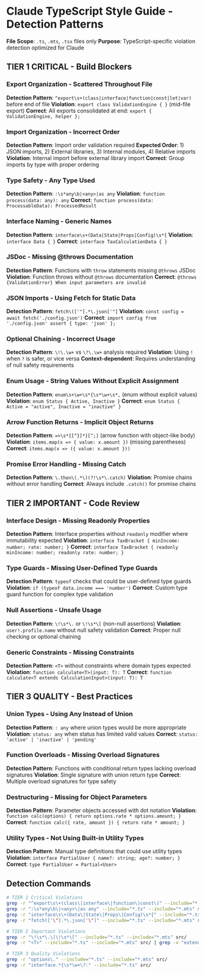 # Claude TypeScript Style Guide - Detection Patterns

**File Scope**: `.ts`, `.mts`, `.tsx` files only
**Purpose**: TypeScript-specific violation detection optimized for Claude

## TIER 1 CRITICAL - Build Blockers

### Export Organization - Scattered Throughout File
**Detection Pattern**: `^export\s+(class|interface|function|const|let|var)` before end of file
**Violation**: `export class ValidationEngine { }` (mid-file export)
**Correct**: All exports consolidated at end: `export { ValidationEngine, helper };`

### Import Organization - Incorrect Order
**Detection Pattern**: Import order validation required
**Expected Order**: 1) JSON imports, 2) External libraries, 3) Internal modules, 4) Relative imports
**Violation**: Internal import before external library import
**Correct**: Group imports by type with proper ordering

### Type Safety - Any Type Used
**Detection Pattern**: `:\s*any\b|<any>|as any`
**Violation**: `function process(data: any): any`
**Correct**: `function process(data: ProcessableData): ProcessedResult`

### Interface Naming - Generic Names
**Detection Pattern**: `interface\s+(Data|State|Props|Config)\s*{`
**Violation**: `interface Data { }`
**Correct**: `interface TaxCalculationData { }`

### JSDoc - Missing @throws Documentation
**Detection Pattern**: Functions with `throw` statements missing `@throws` JSDoc
**Violation**: Function throws without `@throws` documentation
**Correct**: `@throws {ValidationError} When input parameters are invalid`

### JSON Imports - Using Fetch for Static Data
**Detection Pattern**: `fetch\(['"].*\.json['"]`
**Violation**: `const config = await fetch('./config.json')`
**Correct**: `import config from './config.json' assert { type: 'json' };`

### Optional Chaining - Incorrect Usage
**Detection Pattern**: `\!\.\w+` vs `\?\.\w+` analysis required
**Violation**: Using `!` when `?` is safer, or vice versa
**Context-dependent**: Requires understanding of null safety requirements

### Enum Usage - String Values Without Explicit Assignment
**Detection Pattern**: `enum\s+\w+\s*{\s*\w+\s*,` (enum without explicit values)
**Violation**: `enum Status { Active, Inactive }`
**Correct**: `enum Status { Active = "active", Inactive = "inactive" }`

### Arrow Function Returns - Implicit Object Returns
**Detection Pattern**: `=>\s*{[^}]*}[^;]` (arrow function with object-like body)
**Violation**: `items.map(x => { value: x.amount })` (missing parentheses)
**Correct**: `items.map(x => ({ value: x.amount }))`

### Promise Error Handling - Missing Catch
**Detection Pattern**: `\.then\(.*\)(?!\s*\.catch)`
**Violation**: Promise chains without error handling
**Correct**: Always include `.catch()` for promise chains

## TIER 2 IMPORTANT - Code Review

### Interface Design - Missing Readonly Properties
**Detection Pattern**: Interface properties without `readonly` modifier where immutability expected
**Violation**: `interface TaxBracket { minIncome: number; rate: number; }`
**Correct**: `interface TaxBracket { readonly minIncome: number; readonly rate: number; }`

### Type Guards - Missing User-Defined Type Guards
**Detection Pattern**: `typeof` checks that could be user-defined type guards
**Violation**: `if (typeof data.income === 'number')`
**Correct**: Custom type guard function for complex type validation

### Null Assertions - Unsafe Usage
**Detection Pattern**: `\!\s*\.` or `\!\s*\[` (non-null assertions)
**Violation**: `user!.profile.name` without null safety validation
**Correct**: Proper null checking or optional chaining

### Generic Constraints - Missing Constraints
**Detection Pattern**: `<T>` without constraints where domain types expected
**Violation**: `function calculate<T>(input: T): T`
**Correct**: `function calculate<T extends CalculationInput>(input: T): T`

## TIER 3 QUALITY - Best Practices

### Union Types - Using Any Instead of Union
**Detection Pattern**: `: any` where union types would be more appropriate
**Violation**: `status: any` when status has limited valid values
**Correct**: `status: 'active' | 'inactive' | 'pending'`

### Function Overloads - Missing Overload Signatures
**Detection Pattern**: Functions with conditional return types lacking overload signatures
**Violation**: Single signature with union return type
**Correct**: Multiple overload signatures for type safety

### Destructuring - Missing for Object Parameters
**Detection Pattern**: Parameter objects accessed with dot notation
**Violation**: `function calc(options) { return options.rate * options.amount; }`
**Correct**: `function calc({ rate, amount }) { return rate * amount; }`

### Utility Types - Not Using Built-in Utility Types
**Detection Pattern**: Manual type definitions that could use utility types
**Violation**: `interface PartialUser { name?: string; age?: number; }`
**Correct**: `type PartialUser = Partial<User>`

## Detection Commands

```bash
# TIER 1 Critical Violations
grep -r "^export\s\+(class\|interface\|function\|const\)" --include="*.ts" --include="*.mts" src/  # Scattered exports
grep -r ":\s*any\b\|<any>\|as any" --include="*.ts" --include="*.mts" src/                        # Any type usage
grep -r "interface\s\+(Data\|State\|Props\|Config)\s*{" --include="*.ts" src/                     # Generic interface names
grep -r "fetch(['\"].*\.json['\"]" --include="*.ts" --include="*.mts" src/                         # JSON fetch instead of import

# TIER 2 Important Violations
grep -r "\!\s*\.\|\!\s*\[" --include="*.ts" --include="*.mts" src/                                # Non-null assertions
grep -r "<T>" --include="*.ts" --include="*.mts" src/ | grep -v "extends"                         # Missing generic constraints

# TIER 3 Quality Violations  
grep -r "options\." --include="*.ts" --include="*.mts" src/                                        # Missing destructuring
grep -r "interface.*{\s*\w+\?:" --include="*.ts" src/                                             # Manual partial types
```